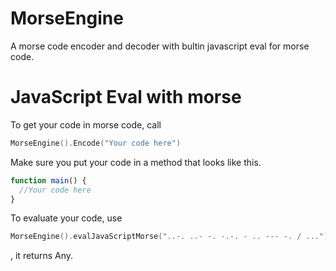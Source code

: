# MorseEngine

A morse code encoder and decoder with bultin javascript eval for morse code. 

# JavaScript Eval with morse

To get your code in morse code, call 
```swift
MorseEngine().Encode("Your code here")
```
Make sure you put your code in a method that looks like this.
```js
function main() {
  //Your code here
}
```

To evaluate your code, use 
```swift
MorseEngine().evalJavaScriptMorse("..-. ..- -. -.-. - .. --- -. / ...")
```
, it returns Any.
